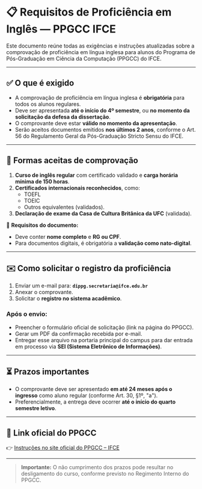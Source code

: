 # 📋 Requisitos de Proficiência em Inglês — PPGCC IFCE

Este documento reúne todas as exigências e instruções atualizadas sobre a comprovação de proficiência em língua inglesa para alunos do Programa de Pós-Graduação em Ciência da Computação (PPGCC) do IFCE.

---

## ✅ O que é exigido

- A comprovação de proficiência em língua inglesa é **obrigatória** para todos os alunos regulares.
- Deve ser apresentada **até o início do 4º semestre**, ou **no momento da solicitação da defesa da dissertação**.
- O comprovante deve estar **válido no momento da apresentação**.
- Serão aceitos documentos emitidos **nos últimos 2 anos**, conforme o Art. 56 do Regulamento Geral da Pós-Graduação Stricto Sensu do IFCE.

---

## 📌 Formas aceitas de comprovação

1. **Curso de inglês regular** com certificado validado e **carga horária mínima de 150 horas**.
2. **Certificados internacionais reconhecidos**, como:
   - TOEFL
   - TOEIC
   - Outros equivalentes (validados).
3. **Declaração de exame da Casa de Cultura Britânica da UFC** (validada).

📝 **Requisitos do documento:**
- Deve conter **nome completo** e **RG ou CPF**.
- Para documentos digitais, é obrigatória a **validação como nato-digital**.

---

## ✉️ Como solicitar o registro da proficiência

1. Enviar um e-mail para: **`dippg.secretaria@ifce.edu.br`**
2. Anexar o comprovante.
3. Solicitar o **registro no sistema acadêmico**.

### Após o envio:
- Preencher o formulário oficial de solicitação (link na página do PPGCC).
- Gerar um PDF da confirmação recebida por e-mail.
- Entregar esse arquivo na portaria principal do campus para dar entrada em processo via **SEI (Sistema Eletrônico de Informações)**.

---

## ⏳ Prazos importantes

- O comprovante deve ser apresentado **em até 24 meses após o ingresso** como aluno regular (conforme Art. 30, §1º, "a").
- Preferencialmente, a entrega deve ocorrer **até o início do quarto semestre letivo**.

---

## 🔗 Link oficial do PPGCC

👉 [Instruções no site oficial do PPGCC – IFCE](https://ppgcc.ifce.edu.br/?page_id=697)

---

> **Importante:** O não cumprimento dos prazos pode resultar no desligamento do curso, conforme previsto no Regimento Interno do PPGCC.
